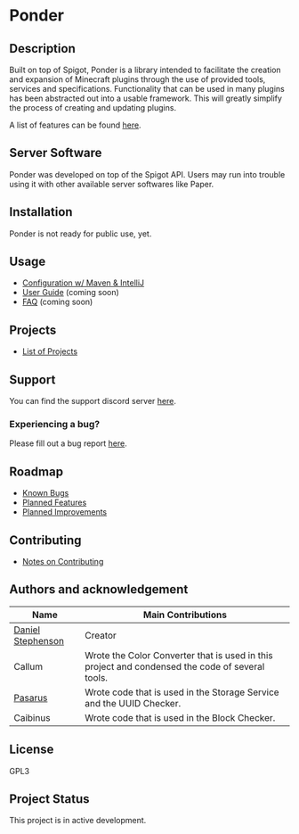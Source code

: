 # Ponder

## Description
Built on top of Spigot, Ponder is a library intended to facilitate the creation and expansion of Minecraft plugins through the use of provided tools, services and specifications. Functionality that can be used in many plugins has been abstracted out into a usable framework. This will greatly simplify the process of creating and updating plugins.

A list of features can be found [here](https://github.com/Preponderous-Software/Ponder/wiki/Features).

## Server Software
Ponder was developed on top of the Spigot API. Users may run into trouble using it with other available server softwares like Paper.

## Installation
Ponder is not ready for public use, yet.

## Usage
- [Configuration w/ Maven & IntelliJ](https://github.com/Preponderous-Software/Ponder/wiki/Configuring-the-API-with-Maven-&-IntelliJ)
- [User Guide](https://github.com/Preponderous-Software/Ponder/wiki/Guide) (coming soon)
- [FAQ](https://github.com/Preponderous-Software/Ponder/wiki/FAQ) (coming soon)

## Projects
- [List of Projects](https://github.com/Preponderous-Software/Ponder/wiki/Projects)

## Support
You can find the support discord server [here](https://discord.gg/G6wQxfcBMt).

### Experiencing a bug?
Please fill out a bug report [here](https://github.com/Preponderous-Software/Ponder/issues?q=is%3Aissue+is%3Aopen+label%3Abug).

## Roadmap
- [Known Bugs](https://github.com/Preponderous-Software/Ponder/issues?q=is%3Aopen+is%3Aissue+label%3Abug)
- [Planned Features](https://github.com/Preponderous-Software/Ponder/issues?q=is%3Aopen+is%3Aissue+label%3AEpic)
- [Planned Improvements](https://github.com/Preponderous-Software/Ponder/issues?q=is%3Aopen+is%3Aissue+label%3Aimprovement)

## Contributing
- [Notes on Contributing](https://github.com/Preponderous-Software/Ponder/wiki/Contributing)

## Authors and acknowledgement
Name | Main Contributions
------------ | -------------
[Daniel Stephenson](https://github.com/dmccoystephenson) | Creator
Callum | Wrote the Color Converter that is used in this project and condensed the code of several tools.
[Pasarus](https://github.com/Pasarus) | Wrote code that is used in the Storage Service and the UUID Checker.
Caibinus | Wrote code that is used in the Block Checker.


## License
GPL3

## Project Status
This project is in active development.
